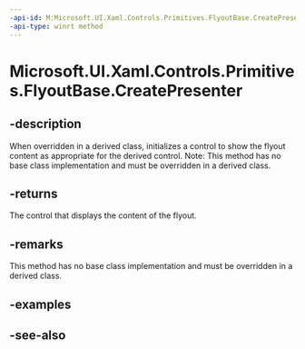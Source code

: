 ```yaml
---
-api-id: M:Microsoft.UI.Xaml.Controls.Primitives.FlyoutBase.CreatePresenter
-api-type: winrt method
---
```


<!-- Method syntax
virtual protected Windows.UI.Xaml.Controls.Control CreatePresenter()
-->

# Microsoft.UI.Xaml.Controls.Primitives.FlyoutBase.CreatePresenter

## -description
When overridden in a derived class, initializes a control to show the flyout content as appropriate for the derived control. Note: This method has no base class implementation and must be overridden in a derived class.

## -returns
The control that displays the content of the flyout.

## -remarks
This method has no base class implementation and must be overridden in a derived class.

## -examples

## -see-also
